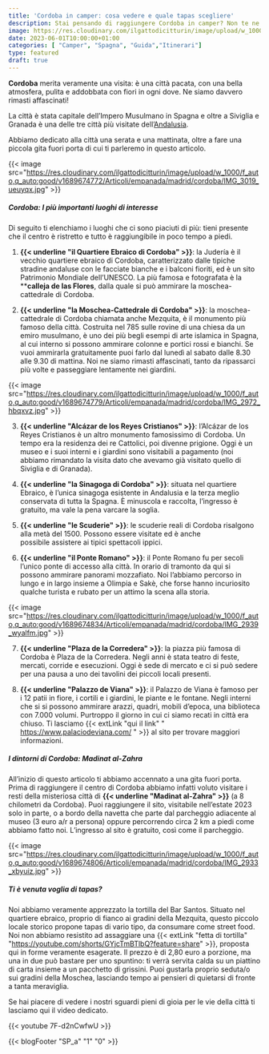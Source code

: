```yaml
---
title: 'Cordoba in camper: cosa vedere e quale tapas scegliere'
description: Stai pensando di raggiungere Cordoba in camper? Non te ne pentirai, è una meta meravigliosa! Scoprila con noi!  
image: https://res.cloudinary.com/ilgattodicitturin/image/upload/w_1000/f_auto,q_auto:good/v1689674761/Articoli/empanada/madrid/cordoba/IMG_2986_mpur3w.jpg
date: 2023-06-01T10:00:00+01:00
categories: [ "Camper", "Spagna", "Guida","Itinerari"]
type: featured
draft: true 
---
```



**Cordoba** merita veramente una visita: è una città pacata, con una bella atmosfera, pulita e addobbata con fiori in ogni dove. Ne siamo davvero rimasti affascinati! 

La città è stata capitale dell’Impero Musulmano in Spagna e oltre a Siviglia e Granada è una delle tre città più visitate dell’[Andalusia](/blog/viaggio-andalusia-in-camper-itinerari).

<!-- Noi l’abbiamo raggiunta facilmente a bordo del nostro van e abbiamo parcheggiato vicino allo zoo (trovi qui le coordinate), to do da dove abbiamo raggiunto il centro città in 20 minuti a piedi.  -->

Abbiamo dedicato alla città una serata e una mattinata, oltre a fare una piccola gita fuori porta di cui ti parleremo in questo articolo. 

{{< image src="https://res.cloudinary.com/ilgattodicitturin/image/upload/w_1000/f_auto,q_auto:good/v1689674772/Articoli/empanada/madrid/cordoba/IMG_3019_ueuyqx.jpg" >}}

##### Cordoba: I più importanti luoghi di interesse

Di seguito ti elenchiamo i luoghi che ci sono piaciuti di più: tieni presente che il centro è ristretto e tutto è raggiungibile in poco tempo a piedi. 

1. **{{< underline "il Quartiere Ebraico di Cordoba" >}}**: la Judería è il vecchio quartiere ebraico di Cordoba, caratterizzato dalle tipiche stradine andaluse con le facciate bianche e i balconi fioriti, ed è un sito Patrimonio Mondiale dell’UNESCO.
La più famosa e fotografata è la ****calleja de las Flores**, dalla quale si può ammirare la moschea-cattedrale di Cordoba.

2. **{{< underline "la Moschea-Cattedrale di Cordoba" >}}**: la moschea-cattedrale di Cordoba chiamata anche Mezquita, è il monumento più famoso della città. Costruita nel 785 sulle rovine di una chiesa da un emiro musulmano, è uno dei più begli esempi di arte islamica in Spagna, al cui interno si possono ammirare colonne e portici rossi e bianchi.
Se vuoi ammirarla gratuitamente puoi farlo dal lunedì al sabato dalle 8.30 alle 9.30 di mattina. 
Noi ne siamo rimasti affascinati, tanto da ripassarci più volte e passeggiare lentamente nei giardini.

{{< image src="https://res.cloudinary.com/ilgattodicitturin/image/upload/w_1000/f_auto,q_auto:good/v1689674779/Articoli/empanada/madrid/cordoba/IMG_2972_hbqxvz.jpg" >}}

3. **{{< underline "Alcázar de los Reyes Cristianos" >}}**: l’Alcázar de los Reyes Cristianos è un altro monumento famosissimo di Cordoba. Un tempo era la residenza dei re Cattolici, poi divenne prigione. Oggi è un museo e i suoi interni e i giardini sono visitabili a pagamento (noi abbiamo rimandato la visita dato che avevamo già visitato quello di Siviglia e di Granada). 

4. **{{< underline "la Sinagoga di Cordoba" >}}**: situata nel quartiere Ebraico, è l’unica sinagoga esistente in Andalusia e la terza meglio conservata di tutta la Spagna. È minuscola e raccolta, l’ingresso è gratuito, ma vale la pena varcare la soglia. 

5. **{{< underline "le Scuderie" >}}**: le scuderie reali di Cordoba risalgono alla metà del 1500.
Possono essere visitate ed è anche possibile assistere ai tipici spettacoli ippici.

6. **{{< underline "il Ponte Romano" >}}**: il Ponte Romano fu per secoli l’unico ponte di accesso alla città. In orario di tramonto da qui si possono ammirare panorami mozzafiato. Noi l’abbiamo percorso in lungo e in largo insieme a Olimpia e Sakè, che forse hanno incuriosito qualche turista e rubato per un attimo la scena alla storia. 

{{< image src="https://res.cloudinary.com/ilgattodicitturin/image/upload/w_1000/f_auto,q_auto:good/v1689674834/Articoli/empanada/madrid/cordoba/IMG_2939_wyalfm.jpg" >}}

7. **{{< underline "Plaza de la Corredera" >}}**: la piazza più famosa di Cordoba è Plaza de la Corredera. Negli anni è stata teatro di feste, mercati, corride e esecuzioni. Oggi è sede di mercato e ci si può sedere per una pausa a uno dei tavolini dei piccoli locali presenti. 

8. **{{< underline "Palazzo de Viana" >}}**: il Palazzo de Viana è famoso per i 12 patii in fiore, i cortili e i giardini, le piante e le fontane. Negli interni che si si possono ammirare arazzi, quadri, mobili d’epoca, una biblioteca con 7.000 volumi. Purtroppo il giorno in cui ci siamo recati in città era chiuso. Ti lasciamo {{< extLink "qui il link" " https://www.palaciodeviana.com/
" >}} al sito per trovare maggiori informazioni.

##### I dintorni di Cordoba: Madinat al-Zahra

All’inizio di questo articolo ti abbiamo accennato a una gita fuori porta. Prima di raggiungere il centro di Cordoba abbiamo infatti voluto visitare i resti della misteriosa città di **{{< underline "Madinat al-Zahra" >}}** (a 8 chilometri da Cordoba).
Puoi raggiungere il sito, visitabile nell’estate 2023 solo in parte, o a bordo della navetta che parte dal parcheggio adiacente al museo (3 euro a/r a persona) oppure percorrendo circa 2 km a piedi come abbiamo fatto noi.
L’ingresso al sito è gratuito, così come il parcheggio. 

{{< image src="https://res.cloudinary.com/ilgattodicitturin/image/upload/w_1000/f_auto,q_auto:good/v1689674806/Articoli/empanada/madrid/cordoba/IMG_2933_xbyuiz.jpg" >}}

##### Ti è venuta voglia di tapas? 

Noi abbiamo veramente apprezzato la tortilla del Bar Santos. Situato nel quartiere ebraico, proprio di fianco ai gradini della Mezquita, questo piccolo locale storico propone tapas di vario tipo, da consumare come street food. Noi non abbiamo resistito ad assaggiare una {{< extLink "fetta di tortilla" "https://youtube.com/shorts/GYjcTmBTlbQ?feature=share" >}}, proposta qui in forme veramente esagerate. 
Il prezzo è di 2,80 euro a porzione, ma una in due può bastare per uno spuntino: ti verrà servita calda su un piattino di carta insieme a un pacchetto di grissini. Puoi gustarla proprio seduta/o sui gradini della Moschea, lasciando tempo ai pensieri di quietarsi di fronte a tanta meraviglia. 

Se hai piacere di vedere i nostri sguardi pieni di gioia per le vie della città ti lasciamo qui il video dedicato. 

{{< youtube 7F-d2nCwfwU >}} 


{{< blogFooter "SP_a" "1" "0" >}}